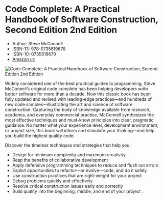 # Code Complete: A Practical Handbook of Software Construction, Second Edition 2nd Edition

* Author: Steve McConnell
* ISBN-13: 978-0735619678
* ISBN-10: 0735619670
* [Amazon url](https://www.amazon.com/dp/0735619670/?coliid=IQJ7OUBU7CNUT&colid=1CNL2S9M9DD6L&psc=0&ref_=lv_ov_lig_dp_it)

![Code Complete: A Practical Handbook of Software Construction, Second Edition 2nd Edition](https://images-na.ssl-images-amazon.com/images/I/41JOmGowq-L._SX408_BO1,204,203,200_.jpg)

Widely considered one of the best practical guides to programming, Steve McConnell’s original code complete has been helping developers write better software for more than a decade. Now this classic book has been fully updated and revised with leading-edge practices—and hundreds of new code samples—illustrating the art and science of software construction. Capturing the body of knowledge available from research, academia, and everyday commercial practice, McConnell synthesizes the most effective techniques and must-know principles into clear, pragmatic guidance. No matter what your experience level, development environment, or project size, this book will inform and stimulate your thinking—and help you build the highest quality code.

Discover the timeless techniques and strategies that help you:
* Design for minimum complexity and maximum creativity
* Reap the benefits of collaborative development
* Apply defensive programming techniques to reduce and flush out errors
* Exploit opportunities to refactor—or evolve—code, and do it safely
* Use construction practices that are right-weight for your project
* Debug problems quickly and effectively
* Resolve critical construction issues early and correctly
* Build quality into the beginning, middle, and end of your project .